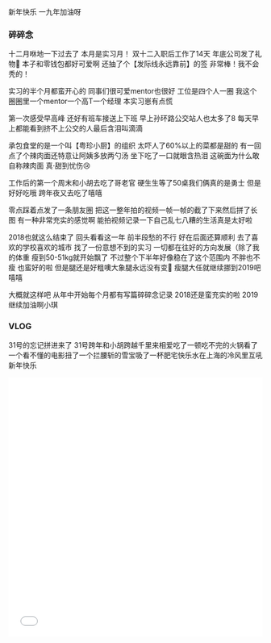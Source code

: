 新年快乐
一九年加油呀

<!--more-->

### 碎碎念

十二月咻地一下过去了
本月是实习月！
双十二入职后工作了14天
年底公司发了礼物🎁
本子和零钱包都好可爱啊
还抽了个【发际线永远靠前】的签
非常棒！我不会秃的！

实习的半个月都蛮开心的
同事们很可爱mentor也很好
工位是四个人一圈
我这个圈圈里一个mentor一个高T一个经理
本实习崽有点慌

第一次感受早高峰
还好有班车接送上下班
早上孙环路公交站人也太多了8
每天早上都能看到挤不上公交的人最后含泪叫滴滴

承包食堂的是一个叫【粤珍小厨】的组织
太吓人了60%以上的菜都是甜的
有一回点了个辣肉面还特意让阿姨多放两勺汤
坐下吃了一口就眼含热泪
这碗面为什么敢自称辣肉面
真·甜到忧伤😢

工作后的第一个周末和小胡去吃了哥老官
硬生生等了50桌我们俩真的是勇士
但是好好吃哦
跨年夜又去吃了嘻嘻

零点踩着点发了一条朋友圈
把这一整年拍的视频一帧一帧的截了下来然后拼了长图
有一种非常充实的感觉啊
能拍视频记录一下自己乱七八糟的生活真是太好啦

2018也就这么结束了
回头看看这一年
前半段愁的不行 好在后面还算顺利
去了喜欢的学校喜欢的城市
找了一份意想不到的实习
一切都在往好的方向发展（除了我的体重
瘦到50-51kg就开始飘了
不过整个下半年好像稳在了这个范围内 不胖也不瘦 也蛮好的啦
但是腿还是好粗噢大象腿永远没有变🐘
瘦腿大任就继续挪到2019吧嘻嘻

大概就这样吧
从年中开始每个月都有写篇碎碎念记录
2018还是蛮充实的啦
2019继续加油啊小琪

### VLOG
31号的忘记拼进来了
31号跨年和小胡跨越千里来相爱吃了一顿吃不完的火锅看了一个看不懂的电影扭了一个拦腰斩的雪宝吸了一杯肥宅快乐水在上海的冷风里互吼新年快乐
<iframe src="//player.bilibili.com/player.html?aid=39419488&cid=69263885&page=1" scrolling="no" border="0" frameborder="no" framespacing="0" allowfullscreen="true" width="100%" height="515"> </iframe>



